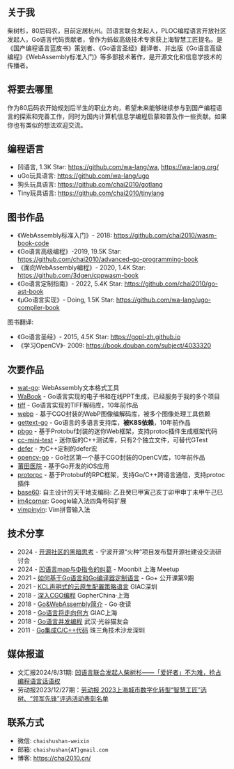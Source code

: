 ## 关于我

柴树杉，80后码农，目前定居杭州。凹语言联合发起人，PLOC编程语言开放社区发起人，Go语言代码贡献者，曾作为蚂蚁高级技术专家获上海智慧工匠提名。是《国产编程语言蓝皮书》策划者、《Go语言圣经》翻译者、并出版《Go语言高级编程》《WebAssembly标准入门》等多部技术著作，是开源文化和信息学技术的传播者。

## 将要去哪里

作为80后码农开始规划后半生的职业方向，希望未来能够继续参与到国产编程语言的探索和完善工作，同时为国内计算机信息学编程启蒙和普及作一些贡献。如果你也有类似的想法欢迎交流。

## 编程语言

- 凹语言, 1.3K Star: https://github.com/wa-lang/wa, https://wa-lang.org/
- uGo玩具语言: https://github.com/wa-lang/ugo
- 狗头玩具语言: https://github.com/chai2010/gotlang
- Tiny玩具语言: https://github.com/chai2010/tinylang

## 图书作品

- 《WebAssembly标准入门》- 2018: https://github.com/chai2010/wasm-book-code
- 《Go语言高级编程》-2019, 19.5K Star: https://github.com/chai2010/advanced-go-programming-book
- 《面向WebAssembly编程》- 2020, 1.4K Star: https://github.com/3dgen/cppwasm-book
- 《Go语言定制指南》- 2022, 5.4K Star: https://github.com/chai2010/go-ast-book
- 《µGo语言实现》- Doing, 1.5K Star: https://github.com/wa-lang/ugo-compiler-book

图书翻译:

- 《Go语言圣经》- 2015, 4.5K Star: https://gopl-zh.github.io
- 《学习OpenCV》- 2009: https://book.douban.com/subject/4033320

## 次要作品

- [wat-go](https://github.com/chai2010/wat-go): WebAssembly文本格式工具
- [WaBook](https://github.com/wa-lang/wabook) - Go语言实现的电子书和在线PPT生成，已经服务于我的多个项目
- [tiff](https://github.com/chai2010/tiff) - Go语言实现的TIFF解码库，10年前作品
- [webp](https://github.com/chai2010/webp) - 基于CGO封装的WebP图像编解码库，被多个图像处理工具依赖
- [gettext-go](https://github.com/chai2010/gettext-go) - Go语言的多语言支持库，**被K8S依赖**，10年前作品
- [pbgo](https://github.com/chai2010/pbgo) - 基于Protobuf封装的迷你Web框架，支持protoc插件生成框架代码
- [cc-mini-test](https://github.com/chai2010/cc-mini-test) - 迷你版的C++测试库，只有2个独立文件，可替代GTest
- [defer](https://github.com/chai2010/defer) - 为C++定制的defer宏
- [opencv-go](https://github.com/chai2010/opencv) - Go社区第一个基于CGO封装的OpenCV库，10年前作品
- [莆田医院](https://github.com/chai2010/ptyy) - 基于Go开发的iOS应用
- [protorpc](https://github.com/chai2010/protorpc) - 基于Protobuf的RPC框架，支持Go/C++跨语言通信，支持protoc插件
- [base60](https://github.com/chai2010/base60): 自主设计的天干地支编码: 乙丑癸巳甲寅己亥丁卯甲申丁未甲午己巳
- [im4corner](https://github.com/chai2010/im4corner): Google输入法四角号码扩展
- [vimpinyin](https://github.com/chai2010/vimpinyin): Vim拼音输入法

## 技术分享

- 2024 - [开源社区的黑暗思考](https://mp.weixin.qq.com/s/tuoRvoW0zkv--ls6z7hpRA) - 宁波开源“火种”项目发布暨开源社建设交流研讨会
- 2024 - [凹语言map与Φ指令的纠葛](https://wa-lang.org/talks/ssa-bug/) - Moonbit 上海 Meetup
- 2021 - [如何基于Go语言和Go编译器定制语言](https://wa-lang.org/ugo-compiler-book/talks/go-compiler-intro.html) - Go+ 公开课第9期
- 2021 - [KCL声明式的云原生配置策略语言](https://segmentfault.com/a/1190000040455559) GIAC深圳
- 2018 - [深入CGO编程](https://chai2010.cn/gopherchina2018-cgo-talk/) GopherChina·上海
- 2018 - [Go&WebAssembly简介](https://github.com/golang-china/awesome-go-zh/blob/master/chai2010/chai2010-golang-wasm.slide) - Go·夜读
- 2018 - [Go语言将走向何方](https://github.com/golang-china/awesome-go-zh/tree/master/chai2010/giac2018) GIAC上海
- 2018 - [Go语言并发编程](https://github.com/golang-china/awesome-go-zh/blob/master/chai2010/chai2010-golang-concurrency.slide) 武汉·光谷猫友会
- 2011 - [Go集成C/C++代码](https://github.com/chai2010/gopherchina2018-cgo-talk/blob/master/chai2010-cgo-talk-sz-20110207.pdf) 珠三角技术沙龙深圳

## 媒体报道

- 文汇报2024/8/31期: [凹语言联合发起人柴树杉——「爱好者」不为难，抢占编程语言话语权](https://dzb.whb.cn/imgPath/2024-08-29/40829.pdf)
- 劳动报2023/12/27期：[劳动报 2023上海城市数字化转型“智慧工匠”选树、“领军先锋”评选活动表彰名单](https://www.zhihuigongjiang.org/histroy.html)

## 联系方式

- 微信: `chaishushan-weixin`
- 邮箱: `chaishushan{AT}gmail.com`
- 博客: https://chai2010.cn/

<!--
**chai2010/chai2010** is a ✨ _special_ ✨ repository because its `README.md` (this file) appears on your GitHub profile.

Here are some ideas to get you started:

- 🔭 I’m currently working on ...
- 🌱 I’m currently learning ...
- 👯 I’m looking to collaborate on ...
- 🤔 I’m looking for help with ...
- 💬 Ask me about ...
- 📫 How to reach me: ...
- 😄 Pronouns: ...
- ⚡ Fun fact: ...
-->
